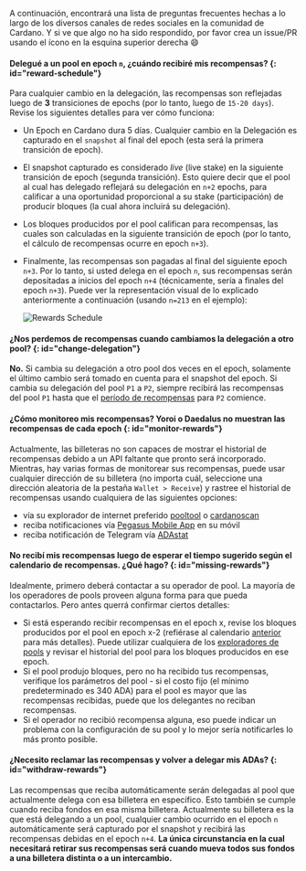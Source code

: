 A continuación, encontrará una lista de preguntas frecuentes hechas a lo largo de los diversos canales de redes sociales en la comunidad de Cardano. Y si ve que algo no ha sido respondido, por favor crea un issue/PR usando el ícono en la esquina superior derecha :smile:

#### Delegué a un pool en epoch `n`, ¿cuándo recibiré mis recompensas? {: id="reward-schedule"}

Para cualquier cambio en la delegación, las recompensas son reflejadas luego de **3** transiciones de epochs (por lo tanto, luego de `15-20 days`). Revise los siguientes detalles para ver cómo funciona:

- Un Epoch en Cardano dura 5 días. Cualquier cambio en la Delegación es capturado en el `snapshot` al final del epoch (esta será la primera transición de epoch).
- El snapshot capturado es considerado *live* (live stake) en la siguiente transición de epoch (segunda transición). Esto quiere decir que el pool al cual has delegado reflejará su delegación en `n+2` epochs, para calificar a una oportunidad proporcional a su stake (participación) de producir bloques (la cual ahora incluirá su delegación).
- Los bloques producidos por el pool califican para recompensas, las cuales son calculadas en la siguiente transición de epoch (por lo tanto, el cálculo de recompensas ocurre en epoch `n+3`).
- Finalmente, las recompensas son pagadas al final del siguiente epoch `n+3`.
Por lo tanto, si usted delega en el epoch `n`, sus recompensas serán depositadas a inicios del epoch `n+4` (técnicamente, sería a finales del epoch `n+3`).
Puede ver la representación visual de lo explicado anteriormente a continuación (usando `n=213` en el ejemplo):

  ![Rewards Schedule](https://raw.githubusercontent.com/cardano-community/support-faq/images/docs/img-es/rewards-schedule.jpg)

#### ¿Nos perdemos de recompensas cuando cambiamos la delegación a otro pool? {: id="change-delegation"}

**No.** Si cambia su delegación a otro pool dos veces en el epoch, solamente el último cambio será tomado en cuenta para el snapshot del epoch. Si cambia su delegación del pool `P1` a `P2`, siempre recibirá las recompensas del pool `P1` hasta que el [período de recompensas](#reward-schedule) para `P2` comience.

#### ¿Cómo monitoreo mis recompensas? Yoroi o Daedalus no muestran las recompensas de cada epoch {: id="monitor-rewards"}

Actualmente, las billeteras no son capaces de mostrar el historial de recompensas debido a un API faltante que pronto será incorporado. Mientras, hay varias formas de monitorear sus recompensas, puede usar cualquier dirección de su billetera (no importa cuál, seleccione una dirección aleatoria de la pestaña `Wallet > Receive`) y rastree el historial de recompensas usando cualquiera de las siguientes opciones:

- vía su explorador de internet preferido [pooltool] o [cardanoscan]
- reciba notificaciones vía [Pegasus Mobile App](https://pegasuspool.info/) en su móvil
- reciba notificación de Telegram vía [ADAstat](https://t.me/AdaStatBot)

#### No recibí mis recompensas luego de esperar el tiempo sugerido según el calendario de recompensas. ¿Qué hago? {: id="missing-rewards"}

Idealmente, primero deberá contactar a su operador de pool. La mayoría de los operadores de pools proveen alguna forma para que pueda contactarlos. Pero antes querrá confirmar ciertos detalles:

- Si está esperando recibir recompensas en el epoch x, revise los bloques producidos por el pool en epoch x-2 (refiérase al calendario [anterior](#reward-schedule) para más detalles). Puede utilizar cualquiera de los [exploradores de pools](explorers.md#list) y revisar el historial del pool para los bloques producidos en ese epoch.
- Si el pool produjo bloques, pero no ha recibido tus recompensas, verifique los parámetros del pool - si el costo fijo (el mínimo predeterminado es 340 ADA) para el pool es mayor que las recompensas recibidas, puede que los delegantes no reciban recompensas.
- Si el operador no recibió recompensa alguna, eso puede indicar un problema con la configuración de su pool y lo mejor sería notificarles lo más pronto posible.

#### ¿Necesito reclamar las recompensas y volver a delegar mis ADAs? {: id="withdraw-rewards"}

Las recompensas que reciba automáticamente serán delegadas al pool que actualmente delega con esa billetera en específico. Esto también se cumple cuando reciba fondos en esa misma billetera. Actualmente su billetera es la que está delegando a un pool, cualquier cambio ocurrido en el epoch `n` automáticamente será capturado por el snapshot y recibirá las recompensas debidas en el epoch `n+4`. **La única circunstancia en la cual necesitará retirar sus recompensas será cuando mueva todos sus fondos a una billetera distinta o a un intercambio.**

[pooltool]: https://pooltool.io
[cardanoscan]: https://cardanoscan.io
[adapools]: https://adapools.org
